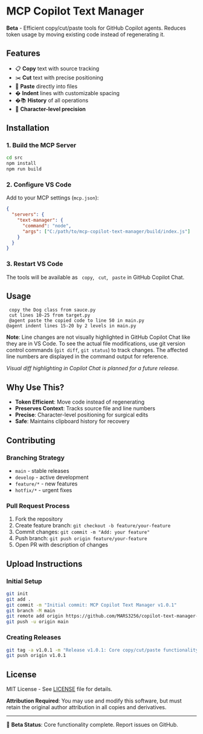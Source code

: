 # MCP Copilot Text Manager

**Beta** - Efficient copy/cut/paste tools for GitHub Copilot agents. Reduces token usage by moving existing code instead of regenerating it.

## Features
- 📋 **Copy** text with source tracking
- ✂️ **Cut** text with precise positioning  
- 📝 **Paste** directly into files
- � **Indent** lines with customizable spacing
- �📚 **History** of all operations
- 🎯 **Character-level precision**

## Installation

### 1. Build the MCP Server
```bash
cd src
npm install
npm run build
```

### 2. Configure VS Code
Add to your MCP settings (`mcp.json`):
```json
{
  "servers": {
    "text-manager": {
      "command": "node",
      "args": ["C:/path/to/mcp-copilot-text-manager/build/index.js"]
    }
  }
}
```

### 3. Restart VS Code
The tools will be available as ` copy`, ` cut`, ` paste` in GitHub Copilot Chat.

## Usage
```
 copy the Dog class from sauce.py
 cut lines 10-25 from target.py  
 @agent paste the copied code to line 50 in main.py
@agent indent lines 15-20 by 2 levels in main.py
```

**Note**: Line changes are not visually highlighted in GitHub Copilot Chat like they are in VS Code. To see the actual file modifications, use git version control commands (`git diff`, `git status`) to track changes. The affected line numbers are displayed in the command output for reference.

*Visual diff highlighting in Copilot Chat is planned for a future release.*

## Why Use This?
- **Token Efficient**: Move code instead of regenerating
- **Preserves Context**: Tracks source file and line numbers
- **Precise**: Character-level positioning for surgical edits
- **Safe**: Maintains clipboard history for recovery

## Contributing

### Branching Strategy
- `main` - stable releases
- `develop` - active development
- `feature/*` - new features
- `hotfix/*` - urgent fixes

### Pull Request Process
1. Fork the repository
2. Create feature branch: `git checkout -b feature/your-feature`
3. Commit changes: `git commit -m "Add: your feature"`
4. Push branch: `git push origin feature/your-feature`
5. Open PR with description of changes

## Upload Instructions

### Initial Setup
```bash
git init
git add .
git commit -m "Initial commit: MCP Copilot Text Manager v1.0.1"
git branch -M main
git remote add origin https://github.com/MARS3256/copilot-text-manager-mcp.git
git push -u origin main
```

### Creating Releases
```bash
git tag -a v1.0.1 -m "Release v1.0.1: Core copy/cut/paste functionality"
git push origin v1.0.1
```

## License
MIT License - See [LICENSE](./LICENSE) file for details.

**Attribution Required**: You may use and modify this software, but must retain the original author attribution in all copies and derivatives.

---
🚧 **Beta Status**: Core functionality complete. Report issues on GitHub.
